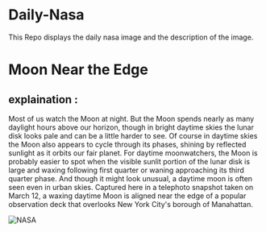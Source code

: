 # Daily-Nasa

This Repo displays the daily nasa image and the description of the image.

<!--NASA-->
# Moon Near the Edge
## explaination :

Most of us watch the Moon at night. But the Moon spends nearly as many daylight hours above our horizon, though in bright daytime skies the lunar disk looks pale and can be a little harder to see. Of course in daytime skies the Moon also appears to cycle through its phases, shining by reflected sunlight as it orbits our fair planet. For daytime moonwatchers, the Moon is probably easier to spot when the visible sunlit portion of the lunar disk is large and waxing following first quarter or waning approaching its third quarter phase. And though it might look unusual, a daytime moon is often seen even in urban skies. Captured here in a telephoto snapshot taken on March 12, a waxing daytime Moon is aligned near the edge of a popular observation deck that overlooks New York City's borough of Manahattan.

![NASA](https://apod.nasa.gov/apod/image/2504/PlataformaRecorteHorizontalRedes1024.jpg)
<!--/NASA-->